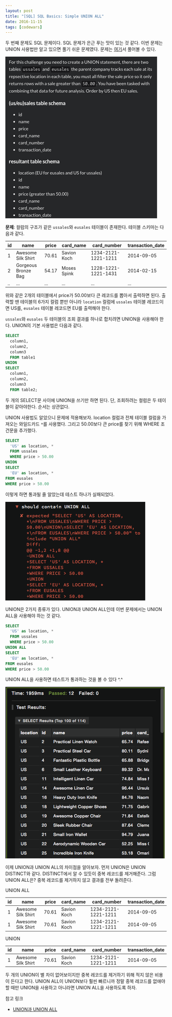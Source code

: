 ```yaml
---
layout: post
title: "[SQL] SQL Basics: Simple UNION ALL"
date: 2016-11-15
tags: [codewars]
---
```


두 번째 문제도 SQL 문제이다. SQL 문제가 은근 푸는 맛이 있는 것 같다.
이번 문제는 UNION 사용법만 알고 있으면 풀기 쉬운 문제였다.
문제는 [여기](https://www.codewars.com/kata/sql-basics-simple-union-all)서 풀어볼 수 있다.

![](/public/img/blog/codewars/2/1.png)

**문제**: 컬럼의 구조가 같은 `ussales`와 `eusales` 테이블이 존재한다.
테이블 스키마는 다음과 같다.

|id|name                |price|card_name  |card_number        |transaction_date|
|--|--------------------|-----|-----------|-------------------|----------------|
|1 |Awesome Silk Shirt  |70.61|Savion Koch|1234-2121-1221-1211|2014-09-05      |
|2 |Gorgeous Bronze Bag |54.17|Moses Spink|1228-1221-1221-1431|2014-02-15      |
|.. |...|...|...|...|...|


위와 같은 2개의 테이블에서 price가 50.00보다 큰 레코드를 뽑아서 출력하면 된다.
출력할 땐 테이블의 6가지 컬럼 뿐만 아니라 `location` 컬럼에
`ussales` 테이블 레코드이면 US를, `eusales` 테이블 레코드면 EU를 출력해야 한다.


`ussales`와 `eusales` 두 테이블의 조회 결과를 하나로 합치려면 UNION을 사용해야 한다.
UNION의 기본 사용법은 다음과 같다.

```sql
SELECT
  column1,
  column2,
  column3
  FROM table1
UNION
SELECT
  column1,
  column2,
  column3
  FROM table2;
```

두 개의 SELECT문 사이에 UNION을 쓰기만 하면 된다. 단, 조회하려는 컬럼은 두 테이블이 같아야한다. 순서는 상관없다.

UNION 사용법도 알았으니 문제에 적용해보자.
location 컬럼과 전체 테이블 컬럼을 가져오는 와일드카드 `*`를 사용했다.
그리고 50.00보다 큰 price를 찾기 위해 WHERE 조건문을 추가했다.

```sql
SELECT
  'US' as location, *
  FROM ussales
  WHERE price > 50.00
UNION
SELECT
  'EU' as location, *
FROM eusales
WHERE price > 50.00
```

이렇게 하면 통과될 줄 알았는데 테스트 하나가 실패되었다.

![](/public/img/blog/codewars/2/2.png)

UNION은 2가지 종류가 있다. UNION과 UNION ALL인데 이번 문제에서는 UNION ALL을 사용해야 하는 것 같다.

```sql
SELECT
  'US' as location, *
  FROM ussales
  WHERE price > 50.00
UNION ALL
SELECT
  'EU' as location, *
FROM eusales
WHERE price > 50.00
```

UNION ALL을 사용하면 테스트가 통과하는 것을 볼 수 있다 ^.^

![](/public/img/blog/codewars/2/3.png)

이제 UNION과 UNION ALL의 차이점을 알아보자.
먼저 UNION은 UNION DISTINCT와 같다. DISTINCT에서 알 수 있듯이 중복 레코드를 제거해준다.
그럼 UNION ALL은? 중복 레코드를 제거하지 않고 결과를 전부 돌려준다.

UNION ALL

|id|name                |price|card_name  |card_number        |transaction_date|
|--|--------------------|-----|-----------|-------------------|----------------|
|1 |Awesome Silk Shirt  |70.61|Savion Koch|1234-2121-1221-1211|2014-09-05      |
|1 |Awesome Silk Shirt  |70.61|Savion Koch|1234-2121-1221-1211|2014-09-05      |

UNION

|id|name                |price|card_name  |card_number        |transaction_date|
|--|--------------------|-----|-----------|-------------------|----------------|
|1 |Awesome Silk Shirt  |70.61|Savion Koch|1234-2121-1221-1211|2014-09-05      |

두 개의 UNION이 별 차이 없어보이지만 중복 레코드를 제거하기 위해 적지 않은 비용이 든다고 한다.
UNION ALL이 UNION보다 훨씬 빠르니까 정말 중복 레코드를 없애야할 때만 UNION을 사용하고
아니라면 UNION ALL을 사용하도록 하자.


참고 링크

* [UNION과 UNION ALL](http://intomysql.blogspot.kr/2011/01/union-union-all.html)
